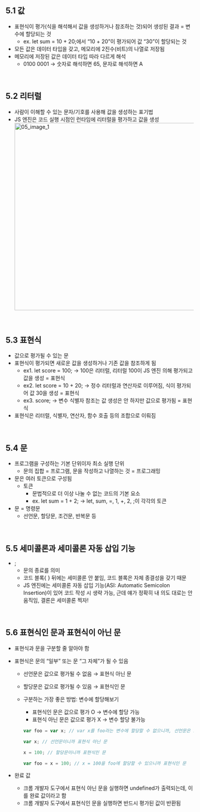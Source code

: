 ## 5.1 값

- 표현식이 평가(식을 해석해서 값을 생성하거나 참조하는 것)되어 생성된 결과 = 변수에 할당되는 것
  - ex. let sum = 10 + 20;에서 “10 + 20”이 평가되어 값 “30”이 할당되는 것
- 모든 값은 데이터 타입을 갖고, 메모리에 2진수(비트)의 나열로 저장됨
- 메모리에 저장된 값은 데이터 타입 따라 다르게 해석
  - 0100 0001 → 숫자로 해석하면 65, 문자로 해석하면 A

<br>

## 5.2 리터럴

- 사람이 이해할 수 있는 문자/기호를 사용해 값을 생성하는 표기법
- JS 엔진은 코드 실행 시점인 런타임에 리터럴을 평가하고 값을 생성
  <br><img src="./yjs_images/05_image_1.png.png" alt="05_image_1" width="500px">

<br>

## 5.3 표현식

- 값으로 평가될 수 있는 문
- 표현식이 평가되면 새로운 값을 생성하거나 기존 값을 참조하게 됨
  - ex1. let score = 100; → 100은 리터럴, 리터럴 100이 JS 엔진 의해 평가되고 값을 생성 = 표현식
  - ex2. let score = 10 + 20; → 정수 리터럴과 연산자로 이루어짐, 식이 평가되어 값 30을 생성 = 표현식
  - ex3. score; → 변수 식별자 참조는 값 생성은 안 하지만 값으로 평가됨 = 표현식
- 표현식은 리터럴, 식별자, 연산자, 함수 호출 등의 조합으로 이뤄짐

<br>

## 5.4 문

- 프로그램을 구성하는 기본 단위이자 최소 실행 단위
  - 문의 집합 = 프로그램, 문을 작성하고 나열하는 것 = 프로그래밍
- 문은 여러 토큰으로 구성됨
  - 토큰
    - 문법적으로 더 이상 나눌 수 없는 코드의 기본 요소
    - ex. let sum = 1 + 2; → let, sum, =, 1, +, 2, ;이 각각의 토큰
- 문 = 명령문
  - 선언문, 할당문, 조건문, 반복문 등

<br>

## 5.5 세미콜론과 세미콜론 자동 삽입 기능

- ;
  - 문의 종료를 의미
  - 코드 블록{ } 뒤에는 세미콜론 안 붙임, 코드 블록은 자체 종결성을 갖기 때문
  - JS 엔진에는 세미콜론 자동 삽입 기능(ASI: Automatic Semicolon Insertion)이 있어 코드 작성 시 생략 가능, 근데 얘가 정확히 내 의도 대로는 안 움직임, 결론은 세미콜론 찍자!

<br>

## 5.6 표현식인 문과 표현식이 아닌 문

- 표현식과 문을 구분할 줄 알아야 함
- 표현식은 문의 “일부” 또는 문 “그 자체”가 될 수 있음

  - 선언문은 값으로 평가될 수 없음 → 표현식 아닌 문
  - 할당문은 값으로 평가될 수 있음 → 표현식인 문
  - 구분하는 가장 좋은 방법: 변수에 할당해보기

    - 표현식인 문은 값으로 평가 O → 변수에 할당 가능
    - 표현식 아닌 문은 값으로 평가 X → 변수 할당 불가능

    ```jsx
    var foo = var x; // var x를 foo라는 변수에 할당할 수 없으니까, 선언문은 표현식 아닌 문

    var x; // 선언문이니까 표현식 아닌 문

    x = 100; // 할당문이니까 표현식인 문

    var foo = x = 100; // x = 100을 foo에 할당할 수 있으니까 표현식인 문
    ```

- 완료 값
  - 크롬 개발자 도구에서 표현식 아닌 문을 실행하면 undefined가 출력되는데, 이를 완료 값이라고 함
  - 크롬 개발자 도구에서 표현식인 문을 실행하면 반드시 평가된 값이 반환됨
